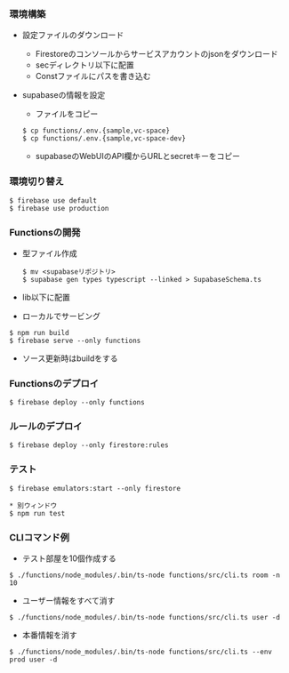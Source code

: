 ### 環境構築
* 設定ファイルのダウンロード
  * Firestoreのコンソールからサービスアカウントのjsonをダウンロード
  * secディレクトリ以下に配置
  * Constファイルにパスを書き込む
* supabaseの情報を設定
  * ファイルをコピー

  ```
  $ cp functions/.env.{sample,vc-space}
  $ cp functions/.env.{sample,vc-space-dev}
  ```

  * supabaseのWebUIのAPI欄からURLとsecretキーをコピー


### 環境切り替え
```
$ firebase use default
$ firebase use production
```

### Functionsの開発
* 型ファイル作成
  ```
  $ mv <supabaseリポジトリ>
  $ supabase gen types typescript --linked > SupabaseSchema.ts
  ```
* lib以下に配置

* ローカルでサービング
```
$ npm run build
$ firebase serve --only functions
```

  * ソース更新時はbuildをする

### Functionsのデプロイ
```
$ firebase deploy --only functions
```

### ルールのデプロイ
```
$ firebase deploy --only firestore:rules
```

### テスト
```
$ firebase emulators:start --only firestore

* 別ウィンドウ
$ npm run test
```

### CLIコマンド例
* テスト部屋を10個作成する
```
$ ./functions/node_modules/.bin/ts-node functions/src/cli.ts room -n 10
```

* ユーザー情報をすべて消す
```
$ ./functions/node_modules/.bin/ts-node functions/src/cli.ts user -d
```

* 本番情報を消す
```
$ ./functions/node_modules/.bin/ts-node functions/src/cli.ts --env prod user -d
```